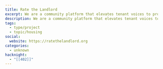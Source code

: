 ```yaml
---
title: Rate the Landlord
excerpt: We are a community platform that elevates tenant voices to promote landlord accountability.
description: We are a community platform that elevates tenant voices to promote landlord accountability.
tags:
  - type/project
  - topic/housing
social:
  website: https://ratethelandlord.org
categories:
  - unknown
hacknight:
  - "[[402]]"
---
```

